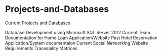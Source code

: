 Projects-and-Databases
======================

Current Projects and Databases

Database Development using Microsoft SQL Server 2012
Current Team Documentation for Home Loan Application/Website
Past Hotel Reservation Application/System documentaion
Current Social Networking Website Requirements Traceability Matrices
